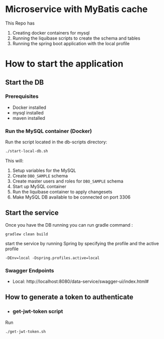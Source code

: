 # Microservice with MyBatis cache

This Repo has

1. Creating docker containers for mysql
2. Running the liquibase scripts to create the schema and tables
3. Running the spring boot application with the local profile

# How to start the application

## Start the DB

### Prerequisites

* Docker installed
* mysql installed
* maven installed

### Run the MySQL container (Docker)

Run the script located in the db-scripts directory:

```bash
./start-local-db.sh
```

This will:

1. Setup variables for the MySQL
2. Create `DBO_SAMPLE` schema
3. Create master users and roles for `DBO_SAMPLE` schema
4. Start up MySQL container
5. Run the liquibase container to apply changesets
6. Make MySQL DB available to be connected on port 3306

## Start the service

Once you have the DB running you can
run gradle command :

```
gradlew clean build
```

start the service by running Spring by specifying the profile and the active profile

```
-DEnv=local -Dspring.profiles.active=local
```

### Swagger Endpoints

- Local: http://localhost:8080/data-service/swagger-ui/index.html#

## How to generate a token to authenticate

- ### get-jwt-token script

Run

``` bash
./get-jwt-token.sh
```
